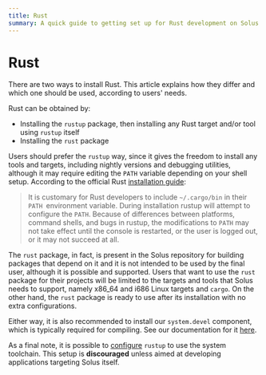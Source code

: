 ```yaml
---
title: Rust
summary: A quick guide to getting set up for Rust development on Solus
---
```


# Rust

There are two ways to install Rust. This article explains how they differ and which one should be used, according to users' needs.

Rust can be obtained by:

- Installing the `rustup` package, then installing any Rust target and/or tool using `rustup` itself
- Installing the `rust` package

Users should prefer the `rustup` way, since it gives the freedom to install any tools and targets, including nightly versions and debugging utilities, although it may require editing the `PATH` variable depending on your shell setup. According to the official Rust [installation guide](https://www.rust-lang.org/tools/install):

> It is customary for Rust developers to include `~/.cargo/bin` in their `PATH `environment variable. During installation rustup will attempt to configure the `PATH`. Because of differences between platforms, command shells, and bugs in rustup, the modifications to `PATH` may not take effect until the console is restarted, or the user is logged out, or it may not succeed at all.

The `rust` package, in fact, is present in the Solus repository for building packages that depend on it and it is not intended to be used by the final user, although it is possible and supported. Users that want to use the `rust` package for their projects will be limited to the targets and tools that Solus needs to support, namely x86_64 and i686 Linux targets and `cargo`. On the other hand, the `rust` package is ready to use after its installation with no extra configurations.

Either way, it is also recommended to install our `system.devel` component, which is typically required for compiling. See our documentation for it [here](/docs/user/software/development).

As a final note, it is possible to [configure](https://rust-lang.github.io/rustup/installation/already-installed-rust.html) `rustup` to use the system toolchain. This setup is **discouraged** unless aimed at developing applications targeting Solus itself.
